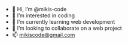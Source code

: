 - 👋 Hi, I’m @mikis-code
- 👀 I’m interested in coding
- 🌱 I’m currently learning web development 
- 💞️ I’m looking to collaborate on a web project 
- 📫 mikiscode@gmail.com

<!---
mikis-code/mikis-code is a ✨ special ✨ repository because its `README.md` (this file) appears on your GitHub profile.
You can click the Preview link to take a look at your changes.
--->
